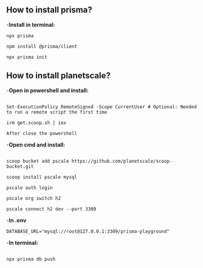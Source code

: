 ## How to install prisma?
-**Install in terminal:**
```
npx prisma

npm install @prisma/client

npx prisma init

``` 

## How to install planetscale?

-**Open in powershell and install:**

```

Set-ExecutionPolicy RemoteSigned -Scope CurrentUser # Optional: Needed to run a remote script the first time

irm get.scoop.sh | iex

After close the powershell

```

-**Open cmd and install:**

```

scoop bucket add pscale https://github.com/planetscale/scoop-bucket.git

scoop install pscale mysql

pscale auth login

pscale org switch h2

pscale connect h2 dev --port 3309

```

-**In .env** 

```
DATABASE_URL="mysql://root@127.0.0.1:3309/prisma-playground"

```

-**In terminal:**

```

npx prisma db push

```







